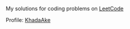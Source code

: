 My solutions for coding problems on [LeetCode](https://leetcode.com/)

Profile: [KhadaAke](https://leetcode.com/khadaake/)